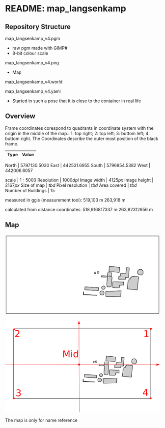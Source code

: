 # README: map_langsenkamp

## Repository Structure

map_langsenkamp_v4.pgm
- raw pgm made with GIMP#
- 8-bit colour scale

map_langsenkamp_v4.png
- Map 

map_langsenkamp_v4.world

map_langsenkamp_v4.yaml

- Started in such a pose that it is close to the container in real life


## Overview

Frame coordinates corespond to quadrants in coordinate system with the origin in the middle of the map.: 1: top right; 2: top left; 3: buttom left; 4: buttom right. The Coordinates describe the outer most position of the black frame. 

Type                | Value   
---                 | ---   

North               | $` 5797130.5030`$
East                | $` 442531.6955 `$
South               | $` 5796854.5382`$
West                | $` 442006.6057 `$

scale               | $` 1:5000   `$
Resolution          | $`1000 dpi`$
Image width         | $`4125 px`$
Image height        | $`2167 px`$
Size of map         | $`tbd`$
Pixel resolution    | $`tbd`$
Area covered        | $`tbd`$  
Number of Buildings | $`15`$

<!--- 
FRAME Mid point     | $`442269.164532297,5796992.52031764`$
Frame coordinates 1 | $`442528.622940966,5797124.43188242`$
Frame coordinates 2 | $`442009.706123629,5797124.43188242`$
Frame coordinates 3 | $`442009.706123629,5796860.60875286`$
Frame coordinates 4 | $`442528.622940966,5796860.60875286`$
--->

measured in ggis (measurement tool):
519,103 m
263,918 m

calculated from distance coordinates:
518,916817337 m
263,82312956 m

## Map


![Map Langsenkamp v4](map_langsenkamp_v4.png "Map v4")


![Map small v2](explaination_points.png "Explaination points")

The map is only for name reference
